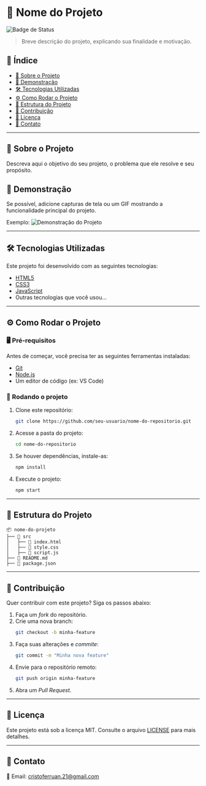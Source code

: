 # 🚀 Nome do Projeto

![Badge de Status](https://img.shields.io/badge/status-Em%20Desenvolvimento-yellow)

> Breve descrição do projeto, explicando sua finalidade e motivação.

## 📖 Índice

- [📜 Sobre o Projeto](#-sobre-o-projeto)
- [🎨 Demonstração](#-demonstração)
- [🛠️ Tecnologias Utilizadas](#%EF%B8%8F-tecnologias-utilizadas)
- [⚙️ Como Rodar o Projeto](#%EF%B8%8F-como-rodar-o-projeto)
- [📂 Estrutura do Projeto](#-estrutura-do-projeto)
- [🤝 Contribuição](#-contribuição)
- [📝 Licença](#-licença)
- [📌 Contato](#-contato)

---

## 📜 Sobre o Projeto

Descreva aqui o objetivo do seu projeto, o problema que ele resolve e seu propósito.

## 🎨 Demonstração

Se possível, adicione capturas de tela ou um GIF mostrando a funcionalidade principal do projeto.

Exemplo:
![Demonstração do Projeto](URL_DA_IMAGEM)

---

## 🛠️ Tecnologias Utilizadas

Este projeto foi desenvolvido com as seguintes tecnologias:

- [HTML5](https://developer.mozilla.org/pt-BR/docs/Web/HTML)
- [CSS3](https://developer.mozilla.org/pt-BR/docs/Web/CSS)
- [JavaScript](https://developer.mozilla.org/pt-BR/docs/Web/JavaScript)
- Outras tecnologias que você usou...

---

## ⚙️ Como Rodar o Projeto

### 🖥️ Pré-requisitos

Antes de começar, você precisa ter as seguintes ferramentas instaladas:

- [Git](https://git-scm.com/)
- [Node.js](https://nodejs.org/)
- Um editor de código (ex: VS Code)

### 🚀 Rodando o projeto

1. Clone este repositório:
   ```bash
   git clone https://github.com/seu-usuario/nome-do-repositorio.git
   ```
2. Acesse a pasta do projeto:
   ```bash
   cd nome-do-repositorio
   ```
3. Se houver dependências, instale-as:
   ```bash
   npm install
   ```
4. Execute o projeto:
   ```bash
   npm start
   ```

---

## 📂 Estrutura do Projeto

```
📦 nome-do-projeto
├── 📁 src
│   ├── 📄 index.html
│   ├── 📄 style.css
│   ├── 📄 script.js
├── 📄 README.md
├── 📄 package.json
```

---

## 🤝 Contribuição

Quer contribuir com este projeto? Siga os passos abaixo:

1. Faça um _fork_ do repositório.
2. Crie uma nova branch:
   ```bash
   git checkout -b minha-feature
   ```
3. Faça suas alterações e _commite_:
   ```bash
   git commit -m "Minha nova feature"
   ```
4. Envie para o repositório remoto:
   ```bash
   git push origin minha-feature
   ```
5. Abra um _Pull Request_.

---

## 📝 Licença

Este projeto está sob a licença MIT. Consulte o arquivo [LICENSE](LICENSE) para mais detalhes.

---

## 📌 Contato

📧 Email: cristoferruan.21@gmail.com  
